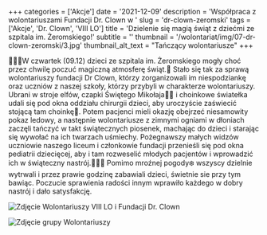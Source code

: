 +++
categories = ['Akcje']
date = '2021-12-09'
description = 'Współpraca z wolontariuszami Fundacji Dr. Clown w '
slug = 'dr-clown-zeromski'
tags = ['Akcje', 'Dr. Clown', 'VIII LO']
title = 'Dzielenie się magią świąt z dziećmi ze szpitala im. Żeromskiego!'
subtitle = ''
thumbnail = '/wolontariat/img/07-dr-clown-zeromski/3.jpg'
thumbnail_alt_text = "Tańczący wolontariusze"
+++

🌲🌟🌲W czwartek (09.12) dzieci ze szpitala im. Żeromskiego mogły choć przez chwilę poczuć magiczną atmosferę świąt.🌠 Stało się tak za sprawą wolontariuszy fundacji Dr Clown, którzy zorganizowali im niespodziankę oraz uczniów z naszej szkoły, którzy przybyli w charakterze wolontariuszy. Ubrani w stroje elfów, czapki Świętego Mikołaja🎅🏼 i choinkowe światełka udali się pod okna oddziału chirurgii dzieci, aby uroczyście zaświecić stojącą tam choinkę🎄. Potem pacjenci mieli okazję obejrzeć niesamowity pokaz ledowy, a następnie wolontariusze z zimnymi ogniami w dłoniach zaczęli tańczyć w takt świątecznych piosenek, machając do dzieci i starając się wywołać na ich twarzach uśmiechy. Pożegnawszy małych widzów uczniowie naszego liceum i członkowie fundacji przenieśli się pod okna pediatrii dziecięcej, aby i tam rozweselić młodych pacjentów i wprowadzić ich w świąteczny nastrój.🌲🌟🌲
Pomimo mroźnej pogody❄️ wszyscy dzielnie wytrwali i przez prawie godzinę zabawiali dzieci, świetnie sie przy tym bawiąc. Poczucie sprawienia radości innym wprawiło każdego w dobry nastrój i dało satysfakcję.

![Zdjęcie Wolontariuszy VIII LO i Fundacji Dr. Clown](/wolontariat/img/07-dr-clown-zeromski/1.jpg)

![Zdjęcie grupy Wolontariuszy](/wolontariat/img/07-dr-clown-zeromski/2.jpg)
